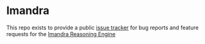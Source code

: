 # Imandra

This repo exists to provide a public [issue tracker](https://github.com/AestheticIntegration/imandra-issues/issues) for bug reports and feature requests for the [Imandra Reasoning Engine](www.imandra.ai) 
